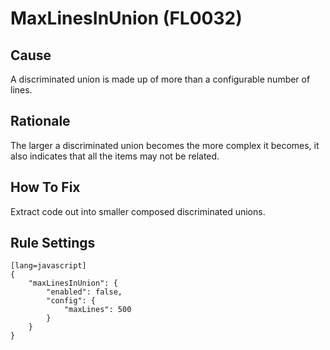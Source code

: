 # MaxLinesInUnion (FL0032)

## Cause

A discriminated union is made up of more than a configurable number of lines.

## Rationale

The larger a discriminated union becomes the more complex it becomes, it also indicates that all the items may not be related.

## How To Fix

Extract code out into smaller composed discriminated unions.

## Rule Settings

	[lang=javascript]
    {
        "maxLinesInUnion": { 
            "enabled": false,
            "config": {
                "maxLines": 500
            }
        }
    }